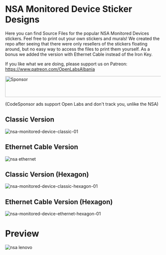 # NSA Monitored Device Sticker Designs
Here you can find Source Files for the popular NSA Monitored Devices stickers. Feel free to print out your own stickers and murals! We created the repo after seeing that there were only resellers of the stickers floating around, but no easy way to access the files to print them yourself. As a bonus we added the version with Ethernet Cable instead of the Iron Key.

If you like what we are doing, please support us on Patreon:
https://www.patreon.com/OpenLabsAlbania

<a target='_blank' rel='nofollow' href='http://app.codesponsor.io/link/zHAR7wtwUVkKwfBeio82eCfE/OpenLabsHackerspace/nsa-monitored-device'>
  <img alt='Sponsor' width='888' height='68' src='http://app.codesponsor.io/embed/zHAR7wtwUVkKwfBeio82eCfE/OpenLabsHackerspace/nsa-monitored-device.svg' />
</a>

(CodeSponsor ads support Open Labs and don't track you, unlike the NSA)

## Classic Version

![nsa-monitored-device-classic-01](https://user-images.githubusercontent.com/5436686/31270741-deed31de-aa85-11e7-8b3c-046a2e36016e.png)

## Ethernet Cable Version

![nsa ethernet](https://user-images.githubusercontent.com/5436686/31270740-dea0341a-aa85-11e7-8951-66656aa6d417.png)

## Classic Version (Hexagon)

![nsa-monitored-device-classic-hexagon-01](https://user-images.githubusercontent.com/5436686/31283543-3ada9bf0-aab6-11e7-8743-0e8752423d25.png)

## Ethernet Cable Version (Hexagon)

![nsa-monitored-device-ethernet-hexagon-01](https://user-images.githubusercontent.com/5436686/31283544-3ae08542-aab6-11e7-97fb-b3d153794eb5.png)

# Preview

![nsa lenovo](https://user-images.githubusercontent.com/5436686/31293534-d0f8ed28-aad7-11e7-9e81-ebd2416c73f5.jpg)
